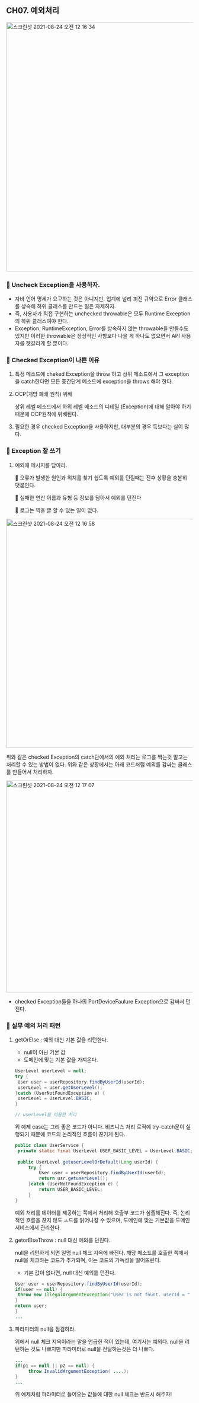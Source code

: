 ## CH07. 예외처리

<img width="673" alt="스크린샷 2021-08-24 오전 12 16 34" src="https://user-images.githubusercontent.com/39195377/130473228-d9e36d1b-b0a6-4ec7-bdd6-5b2b3eed19bf.png">


### 🧚 Uncheck Exception을 사용하자.

- 자바 언어 명세가 요구하는 것은 아니지만, 업계에 널리 펴진 규약으로 Error 클래스를 상속해 하위 클래스를 만드는 일은 자제하자.
- 즉, 사용자가 직접 구현하는 unchecked throwable은 모두 Runtime Exception의 하위 클래스여야 한다.
- Exception, RuntimeException, Error를 상속하지 않는 throwable을 만들수도 있지만 이러한 throwable은 정상적인 사항보다 나을 게 하나도 없으면서 API 사용자를 헷갈리게 할 뿐이다.

### 🧚 Checked Exception이 나쁜 이유

1. 특정 메소드에 cheked Exception을 throw 하고 상위 메소드에서 그 exception을 catch한다면 모든 중간단계 메소드에 exception을 throws 해야 한다.

2. OCP(개방 폐쇄 원칙) 위배

   상위 레벨 메소드에서 하위 레벨 메소드의 디테일 (Exception)에 대해 알아야 하기 때문에 OCP원칙에 위배된다.

3. 필요한 경우 checked Exception을 사용하지만, 대부분의 경우 득보다는 실이 많다.

### 🧚 Exception 잘 쓰기

1. 예외에 메시지를 담아라. 

   🐯 오류가 발생한 원인과 위치를 찾기 쉽도록 예외를 던질때는 전후 상황을 충분히 덧붙인다.

   🐯 실패한 연산 이름과 유형 등 정보를 담아서 예외를 던진다

   🐯 로그는 찍을 뿐 할 수 있는 일이 없다.

  <img width="618" alt="스크린샷 2021-08-24 오전 12 16 58" src="https://user-images.githubusercontent.com/39195377/130473138-51367778-0d01-469e-83b2-7338dc9f442d.png">


   위와 같은 checked Exception의 catch단에서의 예외 처리는 로그를 찍는것 말고는 처리할 수 있는 방법이 없다. 위와 같은 상황에서는 아래 코드처럼 예외를 감싸는 클래스를 만들어서 처리하자.

  <img width="572" alt="스크린샷 2021-08-24 오전 12 17 07" src="https://user-images.githubusercontent.com/39195377/130473156-0e35176f-0079-4697-8dd1-73aeaa55f38b.png">

   - checked Exception들을 하나의 PortDeviceFaulure Exception으로 감싸서 던진다.

### 🧚 실무 예외 처리 패턴

1. getOrElse : 예외 대신 기본 값을 리턴한다.

   - null이 아닌 기본 값
   - 도메인에 맞는 기본 값을 가져온다.

   ```java
   UserLevel userLevel = null;
   try {
   	User user = userRepository.findByUserId(userId);
   	userLevel = user.getUserLevel();
   }catch (UserNotFoundException e) {
   	userLevel = UserLevel.BASIC;
   }
   
   // userLevel을 이용한 처리
   ```

   위 예제 case는 그리 좋은 코드가 아니다.  비즈니스 처리 로직에 try-catch문이 실행되기 때문에 코드의 논리적인 흐름이 끊기게 된다.

   ```java
   public class UserService {
   	private static final UserLevel USER_BASIC_LEVEL = UserLevel.BASIC;
   	
   	public UserLevel getuserLevelOrDefault(Long userId) {
   		try {
   			User user = userRepository.findByUserId(userId);
   			return usr.getuserLevel();
   		}catch (UserNotFoundException e) {
   			return USER_BASIC_LEVEL;
   		}
   }
   ```

   예외 처리를 데이터를 제공하는 쪽에서 처리해 호출부 코드가 심플해진다. 즉, 논리적인 흐름을 끊지 않도 ㅗ드를 읽어나갈 수 있으며, 도메인에 맞는 기본값을 도메인 서비스에서 관리한다.

2. getorElseThrow : null 대신 예외를 던진다.

   null을 리턴하게 되면 일명 null 체크 지옥에 빠진다.  해당 메소드를 호출한 쪽에서 null을 체크하는 코드가 추가되며, 이는 코드의 가독성을 떨어뜨린다.

   - 기본 값이 없다면, null 대신 예외를 던진다.

   ```java
   User user = userRepository.findByUserId(userId);
   if(user == null) {
   	throw new IllegalArgumentException("User is not fount. userId = " + userId)
   }
   return user;
   }
   ...
   ```

3. 파라미터의 null을 점검하라.

   위에서 null 체크 지옥이라는 말을 언급한 적이 있는데, 여기서는 예외다. null을 리턴하는 것도 나쁘지만 파라미터로 null을 전달하는것은 더 나쁘다.

   ```java
   ...
   if(p1 == null || p2 == null) {
   		throw InvalidArgumentException( ....);
   }
   ...
   ```

   위 예제처럼 파라미터로 들어오는 값들에 대한 null 체크는 반드시 해주자!
